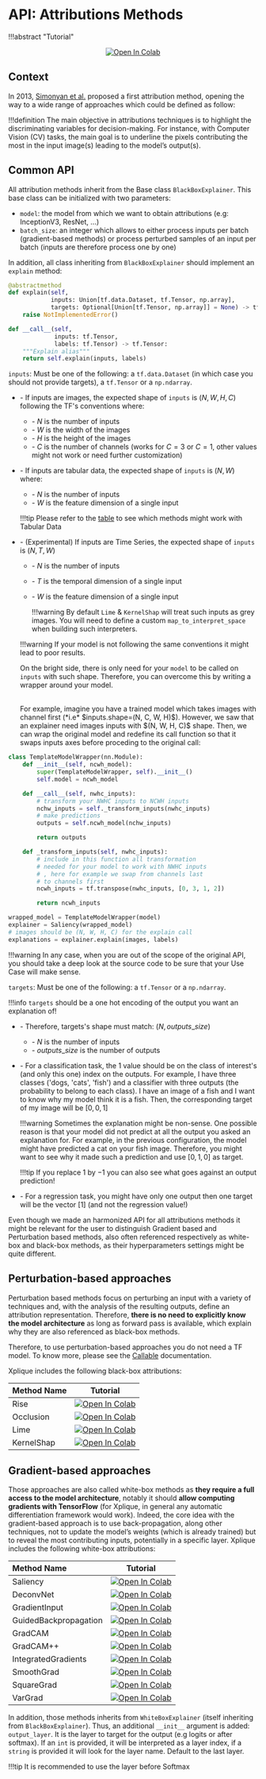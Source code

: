 # API: Attributions Methods

!!!abstract "Tutorial"
    <p style="text-align: center;">[![Open In Colab](https://colab.research.google.com/assets/colab-badge.svg)](https://colab.research.google.com/drive/1XproaVxXjO9nrBSyyy7BuKJ1vy21iHs2)</p>

## Context
In 2013, [Simonyan et al.](http://arxiv.org/abs/1312.6034) proposed a first attribution method, opening the way to a wide range of approaches which could be defined as follow:

!!!definition
    The main objective in attributions techniques is to highlight the discriminating variables for decision-making. For instance, with Computer Vision (CV) tasks, the main goal is to underline the pixels contributing the most in the input image(s) leading to the model’s output(s).

## Common API

All attribution methods inherit from the Base class `BlackBoxExplainer`. This base class can be initialized with two parameters:

- `model`: the model from which we want to obtain attributions (e.g: InceptionV3, ResNet, ...)
- `batch_size`: an integer which allows to either process inputs per batch (gradient-based methods) or process perturbed samples of an input per batch (inputs are therefore process one by one)

In addition, all class inheriting from `BlackBoxExplainer` should implement an `explain` method:

```python
@abstractmethod
def explain(self,
            inputs: Union[tf.data.Dataset, tf.Tensor, np.array],
            targets: Optional[Union[tf.Tensor, np.array]] = None) -> tf.Tensor:
    raise NotImplementedError()

def __call__(self,
             inputs: tf.Tensor,
             labels: tf.Tensor) -> tf.Tensor:
    """Explain alias"""
    return self.explain(inputs, labels)
```

`inputs`: Must be one of the following: a `tf.data.Dataset` (in which case you should not provide targets), a `tf.Tensor` or a `np.ndarray`.

- \- If inputs are images, the expected shape of `inputs` is $(N, W, H, C)$ following the TF's conventions where:
    - \- $N$ is the number of inputs
    - \- $W$ is the width of the images
    - \- $H$ is the height of the images
    - \- $C$ is the number of channels (works for $C=3$ or $C=1$, other values might not work or need further customization)

- \- If inputs are tabular data, the expected shape of `inputs` is $(N, W)$ where:
    - \- $N$ is the number of inputs
    - \- $W$ is the feature dimension of a single input

    !!!tip
        Please refer to the [table](https://deel-ai.github.io/xplique/#whats-included) to see which methods might work with Tabular Data

- \- (Experimental) If inputs are Time Series, the expected shape of `inputs` is $(N, T, W)$
    - \- $N$ is the number of inputs
    - \- $T$ is the temporal dimension of a single input
    - \- $W$ is the feature dimension of a single input

        !!!warning
            By default `Lime` & `KernelShap` will treat such inputs as grey images. You will need to define a custom `map_to_interpret_space` when building such interpreters.

    !!!warning
        If your model is not following the same conventions it might lead to poor results.

    On the bright side, there is only need for your `model` to be called on `inputs` with such shape. Therefore, you can overcome this by writing a wrapper around your model.
    
    <br/>
    For example, imagine you have a trained model which takes images with channel first (*i.e* $inputs.shape=(N, C, W, H)$). However, we saw that an explainer need images inputs
    with $(N, W, H, C)$ shape. Then, we can wrap the original model and redefine its call function so that it swaps inputs axes before proceding to the original call:

```python
class TemplateModelWrapper(nn.Module):
    def __init__(self, ncwh_model):
        super(TemplateModelWrapper, self).__init__()
        self.model = ncwh_model

    def __call__(self, nwhc_inputs):
        # transform your NWHC inputs to NCWH inputs
        nchw_inputs = self._transform_inputs(nwhc_inputs)
        # make predictions
        outputs = self.ncwh_model(nchw_inputs)

        return outputs

    def _transform_inputs(self, nwhc_inputs):
        # include in this function all transformation
        # needed for your model to work with NWHC inputs
        # , here for example we swap from channels last
        # to channels first
        ncwh_inputs = tf.transpose(nwhc_inputs, [0, 3, 1, 2])

        return ncwh_inputs

wrapped_model = TemplateModelWrapper(model)
explainer = Saliency(wrapped_model)
# images should be (N, W, H, C) for the explain call
explanations = explainer.explain(images, labels)
```

!!!warning
    In any case, when you are out of the scope of the original API, you should take a deep look at the source code to be sure that your Use Case will make sense.

`targets`: Must be one of the following: a `tf.Tensor` or a `np.ndarray`.

!!!info
    `targets` should be a one hot encoding of the output you want an explanation of!

-   \- Therefore, targets's shape must match: $(N, outputs\_size)$
    - \- $N$ is the number of inputs
    - \- $outputs\_size$ is the number of outputs
-   \- For a classification task, the $1$ value should be on the class of interest's (and only this one) index on the outputs. For example, I have three classes ('dogs, 'cats', 'fish') and a classifier with three outputs (the probability to belong to each class). I have an image of a fish and I want to know why my model think it is a fish. Then, the corresponding target of my image will be $[0, 0, 1]$

    !!!warning
        Sometimes the explanation might be non-sense. One possible reason is that your model did not predict
        at all the output you asked an explanation for. For example, in the previous configuration, the model might have predicted a cat on your fish image. Therefore, you might want to see why it made such a prediction and use $[0, 1, 0]$ as target.
        
    !!!tip
        If you replace $1$ by $-1$ you can also see what goes against an output prediction!
-   \- For a regression task, you might have only one output then one target will be the vector $[1]$ (and not the regression value!)

Even though we made an harmonized API for all attributions methods it might be relevant for the user to distinguish Gradient based and Perturbation based methods, also often referenced respectively as white-box and black-box methods, as their hyperparameters settings might be quite different.

## Perturbation-based approaches

Perturbation based methods focus on perturbing an input with a variety of techniques and, with the analysis of the resulting outputs, define an attribution representation. Therefore, **there is no need to explicitly know the model architecture** as long as forward pass is available, which explain why they are also referenced as black-box methods.

Therefore, to use perturbation-based approaches you do not need a TF model. To know more, please see the [Callable](https://deel-ai.github.io/xplique/callable.html) documentation.

Xplique includes the following black-box attributions:

| Method Name      | **Tutorial**             |
|:---------------- | :----------------------: |
| Rise                    | [![Open In Colab](https://colab.research.google.com/assets/colab-badge.svg)](https://colab.research.google.com/drive/1LAFedngo2jTiiSlXEw9W91Qz4cV27uqK?authuser=1) |
| Occlusion               | [![Open In Colab](https://colab.research.google.com/assets/colab-badge.svg)](https://colab.research.google.com/drive/1fmtXSP7K2D_xAEA8h-eyiv0r0g6d__ZL?authuser=1) |
| Lime                    | [![Open In Colab](https://colab.research.google.com/assets/colab-badge.svg)](https://colab.research.google.com/drive/1InDzdW39-5k2ENfKqF2bs5qJEv8OJqi2?authuser=1) |
| KernelShap              | [![Open In Colab](https://colab.research.google.com/assets/colab-badge.svg)](https://colab.research.google.com/drive/1zTzj1_uTQYQs_7kyhqq_WeBEOy66YeQd?authuser=1) |

## Gradient-based approaches

Those approaches are also called white-box methods as **they require a full access to the model architecture**, notably it should **allow computing gradients with TensorFlow** (for Xplique, in general any automatic differentiation framework would work). Indeed, the core idea with the gradient-based approach is to use back-propagation, along other techniques, not to update the model’s weights (which is already trained) but to reveal the most contributing inputs, potentially in a specific layer. Xplique includes the following white-box attributions:

| Method Name      | **Tutorial**             |
|:---------------- | :----------------------: |
| Saliency                | [![Open In Colab](https://colab.research.google.com/assets/colab-badge.svg)](https://colab.research.google.com/drive/19oLUjmvrBIMTmNKXcJNbB6pJvkfutLEb?authuser=1) |
| DeconvNet               | [![Open In Colab](https://colab.research.google.com/assets/colab-badge.svg)](https://colab.research.google.com/drive/1qBxwsMILPvQs3WLLcX_hRb3kzTSI4rkz?authuser=1) |
| GradientInput           | [![Open In Colab](https://colab.research.google.com/assets/colab-badge.svg)](https://colab.research.google.com/drive/1pHuiggijCZ0touf2gEtdM2QsiR4oFJwS?authuser=1) |
| GuidedBackpropagation   | [![Open In Colab](https://colab.research.google.com/assets/colab-badge.svg)](https://colab.research.google.com/drive/16cmbKC0b6SVl1HjhOKhLTNak3ytm1Ib1?authuser=1) |
| GradCAM                 | [![Open In Colab](https://colab.research.google.com/assets/colab-badge.svg)](https://colab.research.google.com/drive/1wJmPK3HZ1Uw1rBbeo8DtmmaRZUZ1Cs-i?authuser=1) |
| GradCAM++               | [![Open In Colab](https://colab.research.google.com/assets/colab-badge.svg)](https://colab.research.google.com/drive/1NRzdZdwxEYhC3_0gf8VpC_bg4YQcVsnO?authuser=1) |
| IntegratedGradients     | [![Open In Colab](https://colab.research.google.com/assets/colab-badge.svg)](https://colab.research.google.com/drive/1Q4m-ZsygDEiU-cjTcmu1cjHqdfiBGf12?authuser=1) |
| SmoothGrad              | [![Open In Colab](https://colab.research.google.com/assets/colab-badge.svg)](https://colab.research.google.com/drive/1kHPB07XExQ0CvTIk51Hm5qS2Vl66OUH2?authuser=1) |
| SquareGrad              | [![Open In Colab](https://colab.research.google.com/assets/colab-badge.svg)](https://colab.research.google.com/drive/14c0tb_MMNQzpCFyTtaCgQUfG1OpnFPI0?authuser=1) |
| VarGrad                 | [![Open In Colab](https://colab.research.google.com/assets/colab-badge.svg)](https://colab.research.google.com/drive/1x_sNUM5xhAvzg1KmO5ZBlkxQpgxZyoux?authuser=1) |

In addition, those methods inherits from `WhiteBoxExplainer` (itself inheriting from `BlackBoxExplainer`). Thus, an additional `__init__` argument is added: `output_layer`. It is the layer to target for the output (e.g logits or after softmax). If an `int` is provided, it will be interpreted as a layer index, if a `string` is provided it will look for the layer name. Default to the last layer.

!!!tip
    It is recommended to use the layer before Softmax